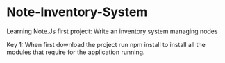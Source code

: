 # Note-Inventory-System
Learning Note.Js first project: Write an inventory system managing nodes

Key 1:
When first download the project run npm install to install all the modules that require for the application running.
